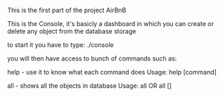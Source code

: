 This is the first part of the project AirBnB

This is the Console, it's basicly a dashboard in which you can create
or delete any object from the database storage

to start it you have to type:
./console

you will then have access to bunch of commands such as:

help - use it to know what each command does
Usage: help [command]

all - shows all the objects in database
Usage: all OR all []
